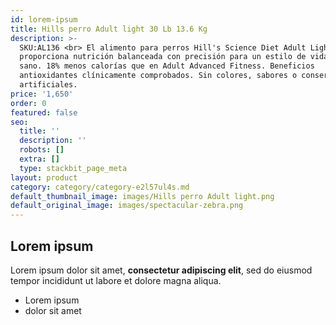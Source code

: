 ```yaml
---
id: lorem-ipsum
title: Hills perro Adult light 30 Lb 13.6 Kg
description: >-
  SKU:AL136 <br> El alimento para perros Hill's Science Diet Adult Light
  proporciona nutrición balanceada con precisión para un estilo de vida ligero y
  sano. 18% menos calorías que en Adult Advanced Fitness. Beneficios
  antioxidantes clínicamente comprobados. Sin colores, sabores o conservadores
  artificiales.
price: '1,650'
order: 0
featured: false
seo:
  title: ''
  description: ''
  robots: []
  extra: []
  type: stackbit_page_meta
layout: product
category: category/category-e2l57ul4s.md
default_thumbnail_image: images/Hills perro Adult light.png
default_original_image: images/spectacular-zebra.png
---
```

## Lorem ipsum

Lorem ipsum dolor sit amet, **consectetur adipiscing elit**, sed do eiusmod tempor incididunt ut labore et dolore magna aliqua.

- Lorem ipsum
- dolor sit amet